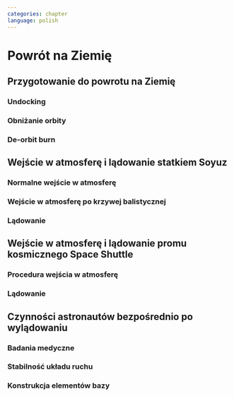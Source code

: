 ```yaml
---
categories: chapter
language: polish
---
```


# Powrót na Ziemię

## Przygotowanie do powrotu na Ziemię
<!-- TODO: Astronauci wydłużają sie o 5-7 cm i maja problemy z mieszczeniem sie w swoje Custom made siedzenia w soyuzie -->
### Undocking

### Obniżanie orbity

### De-orbit burn

## Wejście w atmosferę i lądowanie statkiem Soyuz

### Normalne wejście w atmosferę

### Wejście w atmosferę po krzywej balistycznej

### Lądowanie

## Wejście w atmosferę i lądowanie promu kosmicznego Space Shuttle

### Procedura wejścia w atmosferę

### Lądowanie

## Czynności astronautów bezpośrednio po wylądowaniu

### Badania medyczne
<!-- TODO:
W kosmosie układ odpornościowy jest znacznie osłabiony i dużo bardziej podatny na infekcje

Układ kostny osłabiony przez środowisko mikrograwitacji musi przetrzymać duże przeciążenie przy reentry a pózniej przez najbliższe dni na ziemi

- serce musi się przystosować do pompowania krwi w grawitacji
- Podwyższone tętno
- Uczucie słabości w nogach jak po przebiegnięciu maratonu
- Rozciągaj się codziennie
- Mięśnie stają się krótsze, szczególnie te od chodzenia i zaczynają ciagnąć stawy, których normalnie nie ciągną
-->

### Stabilność układu ruchu

### Konstrukcja elementów bazy
